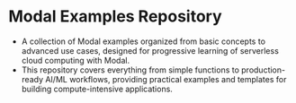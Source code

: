 # Modal Examples Repository

- A collection of Modal examples organized from basic concepts to advanced use cases, designed for progressive learning of serverless cloud computing with Modal.
- This repository covers everything from simple functions to production-ready AI/ML workflows, providing practical examples and templates for building compute-intensive applications.